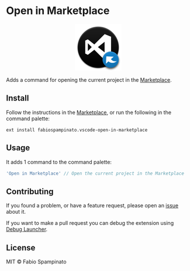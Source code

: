 # Open in Marketplace

<p align="center">
  <img src="https://raw.githubusercontent.com/fabiospampinato/vscode-open-in-marketplace/master/resources/logo.png" width="128" alt="Logo">
</p>

Adds a command for opening the current project in the [Marketplace](https://marketplace.visualstudio.com).

## Install

Follow the instructions in the [Marketplace](https://marketplace.visualstudio.com/items?itemName=fabiospampinato.vscode-open-in-marketplace), or run the following in the command palette:

```shell
ext install fabiospampinato.vscode-open-in-marketplace
```

## Usage

It adds 1 command to the command palette:

```js
'Open in Marketplace' // Open the current project in the Marketplace
```

## Contributing

If you found a problem, or have a feature request, please open an [issue](https://github.com/fabiospampinato/vscode-open-in-marketplace/issues) about it.

If you want to make a pull request you can debug the extension using [Debug Launcher](https://marketplace.visualstudio.com/items?itemName=fabiospampinato.vscode-debug-launcher).

## License

MIT © Fabio Spampinato
